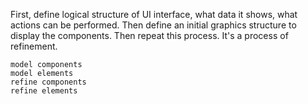 
First, define logical structure of UI interface, what data it shows, what actions can be performed. Then define an initial graphics structure to display the components. Then repeat this process. It's a process of refinement.

```
model components
model elements
refine components
refine elements
```
